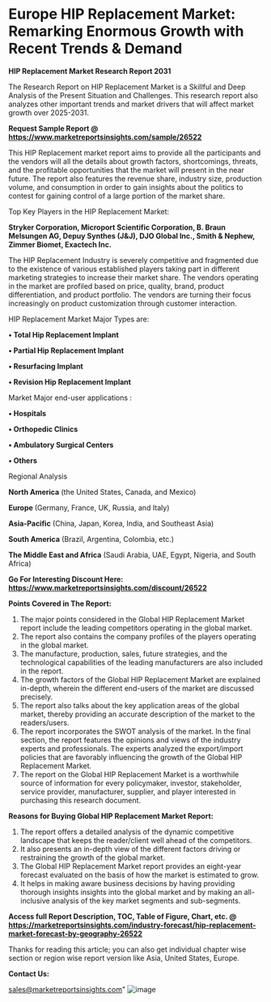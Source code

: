   # Europe HIP Replacement Market: Remarking Enormous Growth with Recent Trends & Demand

<strong>HIP Replacement Market Research Report 2031</strong>

The Research Report on HIP Replacement Market is a Skillful and Deep Analysis of the Present Situation and Challenges. This research report also analyzes other important trends and market drivers that will affect market growth over 2025-2031.

<strong>Request Sample Report @ <a href=https://www.marketreportsinsights.com/sample/26522>https://www.marketreportsinsights.com/sample/26522</a></strong>

This HIP Replacement market report aims to provide all the participants and the vendors will all the details about growth factors, shortcomings, threats, and the profitable opportunities that the market will present in the near future. The report also features the revenue share, industry size, production volume, and consumption in order to gain insights about the politics to contest for gaining control of a large portion of the market share.

Top Key Players in the HIP Replacement Market:

<strong>Stryker Corporation, Microport Scientific Corporation, B. Braun Melsungen AG, Depuy Synthes (J&J), DJO Global Inc., Smith & Nephew, Zimmer Biomet, Exactech Inc.</strong>

The HIP Replacement Industry is severely competitive and fragmented due to the existence of various established players taking part in different marketing strategies to increase their market share. The vendors operating in the market are profiled based on price, quality, brand, product differentiation, and product portfolio. The vendors are turning their focus increasingly on product customization through customer interaction.

HIP Replacement Market Major Types are:

<strong>• Total Hip Replacement Implant

• Partial Hip Replacement Implant

• Resurfacing Implant

• Revision Hip Replacement Implant</strong>

Market Major end-user applications :

<strong>• Hospitals

• Orthopedic Clinics

• Ambulatory Surgical Centers

• Others</strong>

Regional Analysis

</u><strong><b>North America</b></strong> (the United States, Canada, and Mexico)

<strong><b>Europe </b></strong>(Germany, France, UK, Russia, and Italy)

<strong><b>Asia-Pacific</b></strong> (China, Japan, Korea, India, and Southeast Asia)

<strong><b>South America</b></strong> (Brazil, Argentina, Colombia, etc.)

<strong><b>The Middle East and Africa</b></strong> (Saudi Arabia, UAE, Egypt, Nigeria, and South Africa)

<strong>Go For Interesting Discount Here: <a href=https://www.marketreportsinsights.com/discount/26522>https://www.marketreportsinsights.com/discount/26522</a></strong>

<strong>Points Covered in The Report:</strong>
<ol>
  <li>The major points considered in the Global HIP Replacement Market report include the leading competitors operating in the global market.</li>
  <li>The report also contains the company profiles of the players operating in the global market.</li>
  <li>The manufacture, production, sales, future strategies, and the technological capabilities of the leading manufacturers are also included in the report.</li>
  <li>The growth factors of the Global HIP Replacement Market are explained in-depth, wherein the different end-users of the market are discussed precisely.</li>
  <li>The report also talks about the key application areas of the global market, thereby providing an accurate description of the market to the readers/users.</li>
  <li>The report incorporates the SWOT analysis of the market. In the final section, the report features the opinions and views of the industry experts and professionals. The experts analyzed the export/import policies that are favorably influencing the growth of the Global HIP Replacement Market.</li>
  <li>The report on the Global HIP Replacement Market is a worthwhile source of information for every policymaker, investor, stakeholder, service provider, manufacturer, supplier, and player interested in purchasing this research document.</li>
</ol>
<strong>Reasons for Buying Global HIP Replacement Market Report:</strong>

<ol>
  <li>The report offers a detailed analysis of the dynamic competitive landscape that keeps the reader/client well ahead of the competitors.</li>
  <li>It also presents an in-depth view of the different factors driving or restraining the growth of the global market.</li>
  <li>The Global HIP Replacement Market report provides an eight-year forecast evaluated on the basis of how the market is estimated to grow.</li>
  <li>It helps in making aware business decisions by having providing thorough insights insights into the global market and by making an all-inclusive analysis of the key market segments and sub-segments.</li>
</ol>
<strong>Access full Report Description, TOC, Table of Figure, Chart, etc. @ <a href=https://marketreportsinsights.com/industry-forecast/hip-replacement-market-forecast-by-geography-26522>https://marketreportsinsights.com/industry-forecast/hip-replacement-market-forecast-by-geography-26522</a></strong>


Thanks for reading this article; you can also get individual chapter wise section or region wise report version like Asia, United States, Europe.

<strong>Contact Us:</strong>

sales@marketreportsinsights.com"
![image](https://github.com/user-attachments/assets/b1821832-7d18-4a18-886c-4a1107bb9704)
